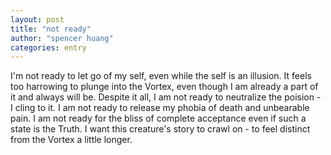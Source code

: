 ```yaml
---
layout: post
title: "not ready"
author: "spencer huang"
categories: entry
---
```


I'm not ready to let go of my self, even while the self is an illusion. It feels too harrowing to plunge into the Vortex, even though I am already a part of it and always will be. Despite it all, I am not ready to neutralize the poision - I cling to it. I am not ready to release my phobia of death and unbearable pain. I am not ready for the bliss of complete acceptance even if such a state is the Truth. I want this creature's story to crawl on - to feel distinct from the Vortex a little longer. 